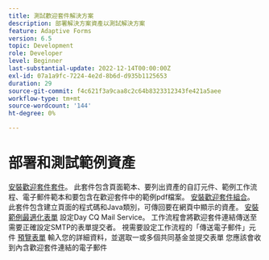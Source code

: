 ```yaml
---
title: 測試歡迎套件解決方案
description: 部署解決方案資產以測試解決方案
feature: Adaptive Forms
version: 6.5
topic: Development
role: Developer
level: Beginner
last-substantial-update: 2022-12-14T00:00:00Z
exl-id: 07a1a9fc-7224-4e2d-8b6d-d935b1125653
duration: 29
source-git-commit: f4c621f3a9caa8c2c64b8323312343fe421a5aee
workflow-type: tm+mt
source-wordcount: '144'
ht-degree: 0%

---
```


# 部署和測試範例資產

[安裝歡迎套件套件](assets/welcomekit.zip)。 此套件包含頁面範本、要列出資產的自訂元件、範例工作流程、電子郵件範本和要包含在歡迎套件中的範例pdf檔案。
[安裝歡迎套件組合](assets/welcomekit.core-1.0.0-SNAPSHOT.jar)。 此套件包含建立頁面的程式碼和Java類別，可傳回要在網頁中顯示的資產。
[安裝範例最適化表單](assets/account-openeing-form.zip)
設定Day CQ Mail Service。 工作流程會將歡迎套件連結傳送至需要正確設定SMTP的表單提交者。
視需要設定工作流程的「傳送電子郵件」元件
[預覽表單](http://localhost:4502/content/dam/formsanddocuments/co-operators/accountopeningform/jcr:content?wcmmode=disabled)
輸入您的詳細資料，並選取一或多個共同基金並提交表單
您應該會收到內含歡迎套件連結的電子郵件
